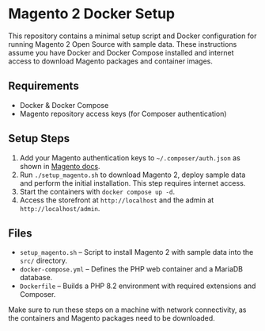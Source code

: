 # Magento 2 Docker Setup

This repository contains a minimal setup script and Docker configuration for running Magento 2 Open Source with sample data. These instructions assume you have Docker and Docker Compose installed and internet access to download Magento packages and container images.

## Requirements

- Docker & Docker Compose
- Magento repository access keys (for Composer authentication)

## Setup Steps

1. Add your Magento authentication keys to `~/.composer/auth.json` as shown in [Magento docs](https://devdocs.magento.com/guides/v2.4/install-gde/prereq/connect-auth.html).
2. Run `./setup_magento.sh` to download Magento 2, deploy sample data and perform the initial installation. This step requires internet access.
3. Start the containers with `docker compose up -d`.
4. Access the storefront at `http://localhost` and the admin at `http://localhost/admin`.

## Files

- `setup_magento.sh` – Script to install Magento 2 with sample data into the `src/` directory.
- `docker-compose.yml` – Defines the PHP web container and a MariaDB database.
- `Dockerfile` – Builds a PHP 8.2 environment with required extensions and Composer.

Make sure to run these steps on a machine with network connectivity, as the containers and Magento packages need to be downloaded.
